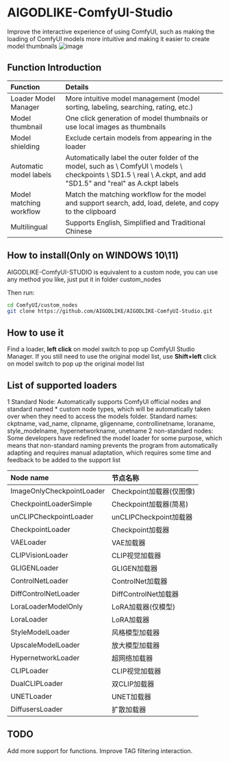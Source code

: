 # AIGODLIKE-ComfyUI-Studio
Improve the interactive experience of using ComfyUI, such as making the loading of ComfyUI models more intuitive and making it easier to create model thumbnails
![image](https://github.com/AIGODLIKE/AIGODLIKE-ComfyUI-Studio/assets/116185401/8c66b314-0447-4ae9-964b-d9043e8e0690)

## Function Introduction
|Function|Details|
|:----|:----|
|Loader Model Manager|More intuitive model management (model sorting, labeling, searching, rating, etc.)|
|Model thumbnail|One click generation of model thumbnails or use local images as thumbnails|
|Model shielding|Exclude certain models from appearing in the loader|
|Automatic model labels|Automatically label the outer folder of the model, such as \ ComfyUI \ models \ checkpoints \ SD1.5 \ real \ A.ckpt, and add "SD1.5" and "real" as A.ckpt labels|
|Model matching workflow|Match the matching workflow for the model and support search, add, load, delete, and copy to the clipboard|
|Multilingual|Supports English, Simplified and Traditional Chinese|
## How to install(Only on WINDOWS 10\11)
AIGODLIKE-ComfyUI-STUDIO is equivalent to a custom node, you can use any method you like, just put it in folder custom_nodes

Then run:
```sh
cd ComfyUI/custom_nodes
git clone https://github.com/AIGODLIKE/AIGODLIKE-ComfyUI-Studio.git
```
## How to use it
Find a loader, **left click** on model switch to pop up ComfyUI Studio Manager. If you still need to use the original model list, use **Shift+left** click on model switch to pop up the original model list
## List of supported loaders
1 Standard Node: Automatically supports ComfyUI official nodes and standard named * custom node types, which will be automatically taken over when they need to access the models folder.
Standard names: ckptname, vad_name, clipname, gligenname, controllinetname, loraname, style_modelname, hypernetworkname, unetname
2 non-standard nodes: Some developers have redefined the model loader for some purpose, which means that non-standard naming prevents the program from automatically adapting and requires manual adaptation, which requires some time and feedback to be added to the support list

|Node name|节点名称|
|:----|:----|
|ImageOnlyCheckpointLoader|Checkpoint加载器(仅图像)|
|CheckpointLoaderSimple|Checkpoint加载器(简易)|
|unCLIPCheckpointLoader|unCLIPCheckpoint加载器|
|CheckpointLoader|Checkpoint加载器|
|VAELoader|VAE加载器|
|CLIPVisionLoader|CLIP视觉加载器|
|GLIGENLoader|GLIGEN加载器|
|ControlNetLoader|ControlNet加载器|
|DiffControlNetLoader|DiffControlNet加载器|
|LoraLoaderModelOnly|LoRA加载器(仅模型)|
|LoraLoader|LoRA加载器|
|StyleModelLoader|风格模型加载器|
|UpscaleModelLoader|放大模型加载器|
|HypernetworkLoader|超网络加载器|
|CLIPLoader|CLIP视觉加载器|
|DualCLIPLoader|双CLIP加载器|
|UNETLoader|UNET加载器|
|DiffusersLoader|扩散加载器|

## TODO
Add more support for functions.
Improve TAG filtering interaction.
